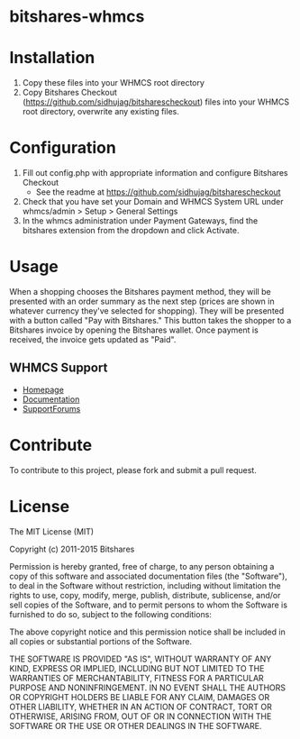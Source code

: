 bitshares-whmcs
======================

# Installation

1. Copy these files into your WHMCS root directory<br />
2. Copy Bitshares Checkout (https://github.com/sidhujag/bitsharescheckout) files into your WHMCS root directory, overwrite any existing files.<br />

# Configuration

1. Fill out config.php with appropriate information and configure Bitshares Checkout<br />
    - See the readme at https://github.com/sidhujag/bitsharescheckout<br />
2. Check that you have set your Domain and WHMCS System URL under whmcs/admin > Setup > General Settings<br />
3. In the whmcs administration under Payment Gateways, find the bitshares extension from the dropdown and click Activate.<br />


# Usage

When a shopping chooses the Bitshares payment method, they will be presented with an
order summary as the next step (prices are shown in whatever currency they've selected
for shopping).  They will be presented with a button called "Pay with Bitshares."  This
button takes the shopper to a Bitshares invoice by opening the Bitshares wallet.  Once payment is received, the invoice gets updated as "Paid".


## WHMCS Support

* [Homepage](https://www.whmcs.com/)
* [Documentation](http://docs.whmcs.com/Main_Page)
* [SupportForums](http://forum.whmcs.com/)

# Contribute

To contribute to this project, please fork and submit a pull request.

# License

The MIT License (MIT)

Copyright (c) 2011-2015 Bitshares

Permission is hereby granted, free of charge, to any person obtaining a copy
of this software and associated documentation files (the "Software"), to deal
in the Software without restriction, including without limitation the rights
to use, copy, modify, merge, publish, distribute, sublicense, and/or sell
copies of the Software, and to permit persons to whom the Software is
furnished to do so, subject to the following conditions:

The above copyright notice and this permission notice shall be included in
all copies or substantial portions of the Software.

THE SOFTWARE IS PROVIDED "AS IS", WITHOUT WARRANTY OF ANY KIND, EXPRESS OR
IMPLIED, INCLUDING BUT NOT LIMITED TO THE WARRANTIES OF MERCHANTABILITY,
FITNESS FOR A PARTICULAR PURPOSE AND NONINFRINGEMENT. IN NO EVENT SHALL THE
AUTHORS OR COPYRIGHT HOLDERS BE LIABLE FOR ANY CLAIM, DAMAGES OR OTHER
LIABILITY, WHETHER IN AN ACTION OF CONTRACT, TORT OR OTHERWISE, ARISING FROM,
OUT OF OR IN CONNECTION WITH THE SOFTWARE OR THE USE OR OTHER DEALINGS IN
THE SOFTWARE.
